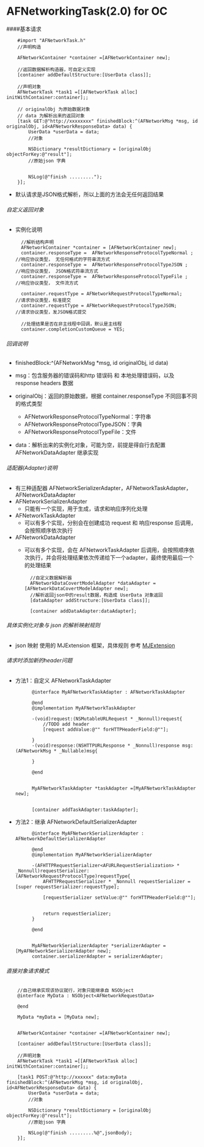 # AFNetworkingTask(2.0) for OC
 
####基本请求
 
		#import "AFNetworkTask.h"
 		//声明构造
 		
    	AFNetworkContainer *container =[AFNetworkContainer new];
    	
    	//返回数据解析构造器，可自定义实现 
    	[container addDefaultStructure:[UserData class]]; 
    	
 		//声明对象
    	AFNetworkTask *task1 =[[AFNetworkTask alloc] initWithContainer:container];; 
    	
    	// originalObj 为原始数据对象
    	// data 为解析出来的返回对象
    	[task GET:@"http://xxxxxxxx" finishedBlock:^(AFNetworkMsg *msg, id originalObj, id<AFNetworkResponseData> data) { 
  			UserData *userData = data;
  			//对象
  			
  			NSDictionary *resultDictionary = [originalObj objectForKey:@"result"];
  			//原始json 字典
  			
  			
         	NSLog(@"finish .........");
    	}];
    	 
         
    	
* 默认请求是JSON格式解析，所以上面的方法会无任何返回结果
  
###### 自定义返回对象
* 实例化说明
    
    	//解析结构声明
   		AFNetworkContainer *container = [AFNetworkContainer new];
   		container.responseType =  AFNetworkResponseProtocolTypeNormal ;     //响应协议类型， 无任何格式的字符串流方式
   		container.responseType =  AFNetworkResponseProtocolTypeJSON ;     //响应协议类型， JSON格式符串流方式
   		container.responseType =  AFNetworkResponseProtocolTypeFile ;     //响应协议类型， 文件流方式 
   		 
    	container.requestType = AFNetworkRequestProtocolTypeNormal;      //请求协议类型，标准提交
    	container.requestType = AFNetworkRequestProtocolTypeJSON;        //请求协议类型，发JSON格式提交
   		
   		//处理结果是否在非主线程中回调，默认是主线程
   		container.completionCustomQueue = YES; 
   		 
			
    	
###### 回调说明

* finishedBlock:^(AFNetworkMsg *msg, id originalObj, id<AFNetworkResponseData> data)
* msg：包含服务器的错误码和http 错误码 和 本地处理错误码，以及 response headers 数据
* originalObj：返回的原始数据，根据 container.responseType 不同回事不同的格式类型
	* AFNetworkResponseProtocolTypeNormal：字符串
	* AFNetworkResponseProtocolTypeJSON：字典
	* AFNetworkResponseProtocolTypeFile：文件

* data：解析出来的实例化对象，可能为空，前提是得自行去配置 AFNetworkDataAdapter 继承实现


###### 适配器(Adapter)说明

* 有三种适配器 AFNetworkSerializerAdapter，AFNetworkTaskAdapter，AFNetworkDataAdapter
* AFNetworkSerializerAdapter
	* 只能有一个实现，用于生成，请求和响应序列化处理
* AFNetworkTaskAdapter
	* 可以有多个实现，分别会在创建成功 request  和 响应response 后调用，会按照顺序依次执行
* AFNetworkDataAdapter
	* 可以有多个实现，会在 AFNetworkTaskAdapter 后调用，会按照顺序依次执行，并会将处理结果依次传递给下一个adapter，最终使用最后一个的处理结果
		
		
			//自定义数据解析器
    		AFNetworkDataCovertModelAdapter *dataAdapter =[AFNetworkDataCovertModelAdapter new]; 
    		//解析返回json中的result数据，构造成 UserData 对象返回
    		[dataAdapter addStructure:[UserData class]];
    
    		[container addDataAdapter:dataAdapter];

	 
			
			 
###### 具体实例化对象与 json 的解析映射规则
* json 映射 使用的 MJExtension 框架，具体规则 参考 [MJExtension](https://github.com/CoderMJLee/MJExtension)
	
###### 请求时添加新的header问题
* 方法1：自定义 AFNetworkTaskAdapter   

			@interface MyAFNetworkTaskAdapter : AFNetworkTaskAdapter

			@end
			@implementation MyAFNetworkTaskAdapter
 
			-(void)request:(NSMutableURLRequest * _Nonnull)request{
    			//TODO add header 
    			[request addValue:@"" forHTTPHeaderField:@""]; 
    
			}
			-(void)response:(NSHTTPURLResponse * _Nonnull)response msg:(AFNetworkMsg * _Nullable)msg{
    
			} 

			@end


			MyAFNetworkTaskAdapter *taskAdapter =[MyAFNetworkTaskAdapter new]; 

 
    		[container addTaskAdapter:taskAdapter];
    		
    		
* 方法2：继承 AFNetworkDefaultSerializerAdapter   

			@interface MyAFNetworkSerializerAdapter : AFNetworkDefaultSerializerAdapter

			@end
			@implementation MyAFNetworkSerializerAdapter
 
			-(AFHTTPRequestSerializer<AFURLRequestSerialization> * _Nonnull)requestSerializer:(AFNetworkRequestProtocolType)requestType{
    			AFHTTPRequestSerializer * _Nonnull requestSerializer =[super requestSerializer:requestType];
     
    			[requestSerializer setValue:@"" forHTTPHeaderField:@""];
    
    
    			return requestSerializer;
			}

			@end


			MyAFNetworkSerializerAdapter *serializerAdapter =[MyAFNetworkSerializerAdapter new]; 
			container.serializerAdapter = serializerAdapter; 
	
	 
		
		
###### 直接对象请求模式

		
		//自己继承实现该协议就行，对象只能继承自 NSObject
		@interface MyData : NSObject<AFNetworkRequestData>

		@end

		MyData *myData = [MyData new]; 

 		
    	AFNetworkContainer *container =[AFNetworkContainer new];
    	 
    	[container addDefaultStructure:[UserData class]];  
    	
 		//声明对象
    	AFNetworkTask *task1 =[[AFNetworkTask alloc] initWithContainer:container];; 
    	 
    	[task1 POST:@"http://xxxxxx" data:myData finishedBlock:^(AFNetworkMsg *msg, id originalObj, id<AFNetworkResponseData> data) { 
  			UserData *userData = data;
  			//对象
  			
  			NSDictionary *resultDictionary = [originalObj objectForKey:@"result"];
  			//原始json 字典
            
            NSLog(@"finish .........%@",jsonBody);
        }];
  